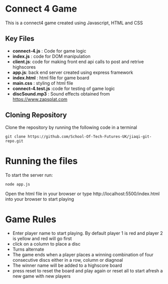 # Connect 4 Game

This is a connect4 game created using Javascript, HTML and CSS

## Key Files
* **connect-4.js** : Code for game logic
* **index.js** : code for DOM manipulation
* **client.js**: code for making front end api calls to post and retrive highscores
* **app.js**: back end server created using express framework
* **index.html** : html file for game board
* **main.css** : styling of html file
* **connect-4.test.js** :code for testing of game logic
* **discSound.mp3** : Sound effects obtained from https://www.zapsplat.com

## Cloning Repository

Clone the repository by running the following code in a terminal
```
git clone https://github.com/School-Of-Tech-Futures-UK/jiaqi-git-repo.git
```
# Running the files

To start the server run:
```
node app.js
```
Open the html file in your browser or type http://localhost:5500/index.html into your browser to start playing

# Game Rules 
* Enter player name to start playing. By default player 1 is red and player 2 is yellow and red will go first
* click on a column to place a disc 
* Turns alternate
* The game ends when a player places a winning combination of four consecutive discs either in a row, column or diagnoal
* The winner name will be added to a highscore board
* press reset to reset the board and play again or reset all to start afresh a new game with new players

